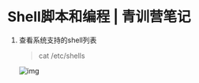 # Shell脚本和编程 | 青训营笔记

1. 查看系统支持的shell列表

   > cat /etc/shells

    ![img](file:///D:\Application\QQ\消息记录\1263898254\Image\C2C\15}ELD5~2NG~B51{LVSWVMJ.png) 

   